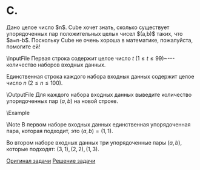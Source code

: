 <h1> C. </h1>
Дано целое число $n$. Cube хочет знать, сколько существует упорядоченных пар положительных целых чисел $(a,b)$ таких, что $a=n-b$. Поскольку Cube не очень хороша в математике, пожалуйста, помогите ей!

\InputFile
Первая строка содержит целое число $t$ ($1 \leq t \leq 99$)~--- количество наборов входных данных.

Единственная строка каждого набора входных данных содержит целое число $n$ ($2 \leq n \leq 100$).

\OutputFile
Для каждого набора входных данных выведите количество упорядоченных пар $(a, b)$ на новой строке.

\Example

\Note
В первом наборе входных данных единственная упорядоченная пара, которая подходит, это $(a,b)=(1,1)$. 

Во втором наборе входных данных три упорядоченные пары $(a,b)$, которые подходят: $(3,1), (2,2), (1,3)$.

[Оригинал задачи](https://codeforces.com/contest/2044/problem/A)
[Решение задачи](Solution_C.md)